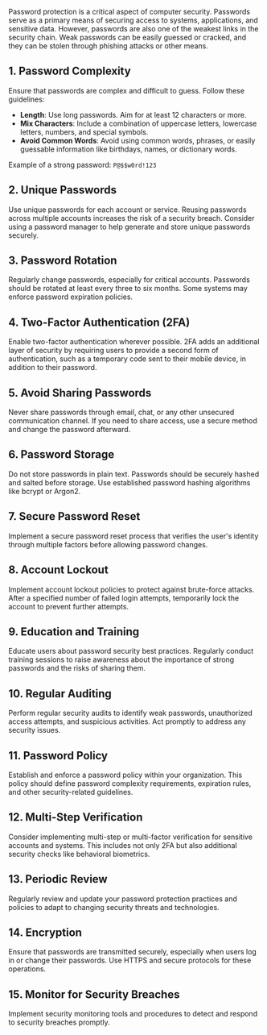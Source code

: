 Password protection is a critical aspect of computer security. Passwords serve as a primary means of securing access to systems, applications, and sensitive data. However, passwords are also one of the weakest links in the security chain. Weak passwords can be easily guessed or cracked, and they can be stolen through phishing attacks or other means.

## 1. Password Complexity

Ensure that passwords are complex and difficult to guess. Follow these guidelines:

- **Length**: Use long passwords. Aim for at least 12 characters or more.
- **Mix Characters**: Include a combination of uppercase letters, lowercase letters, numbers, and special symbols.
- **Avoid Common Words**: Avoid using common words, phrases, or easily guessable information like birthdays, names, or dictionary words.

Example of a strong password: `P@$$w0rd!123`

## 2. Unique Passwords

Use unique passwords for each account or service. Reusing passwords across multiple accounts increases the risk of a security breach. Consider using a password manager to help generate and store unique passwords securely.

## 3. Password Rotation

Regularly change passwords, especially for critical accounts. Passwords should be rotated at least every three to six months. Some systems may enforce password expiration policies.

## 4. Two-Factor Authentication (2FA)

Enable two-factor authentication wherever possible. 2FA adds an additional layer of security by requiring users to provide a second form of authentication, such as a temporary code sent to their mobile device, in addition to their password.

## 5. Avoid Sharing Passwords

Never share passwords through email, chat, or any other unsecured communication channel. If you need to share access, use a secure method and change the password afterward.

## 6. Password Storage

Do not store passwords in plain text. Passwords should be securely hashed and salted before storage. Use established password hashing algorithms like bcrypt or Argon2.

## 7. Secure Password Reset

Implement a secure password reset process that verifies the user's identity through multiple factors before allowing password changes.

## 8. Account Lockout

Implement account lockout policies to protect against brute-force attacks. After a specified number of failed login attempts, temporarily lock the account to prevent further attempts.

## 9. Education and Training

Educate users about password security best practices. Regularly conduct training sessions to raise awareness about the importance of strong passwords and the risks of sharing them.

## 10. Regular Auditing

Perform regular security audits to identify weak passwords, unauthorized access attempts, and suspicious activities. Act promptly to address any security issues.

## 11. Password Policy

Establish and enforce a password policy within your organization. This policy should define password complexity requirements, expiration rules, and other security-related guidelines.

## 12. Multi-Step Verification

Consider implementing multi-step or multi-factor verification for sensitive accounts and systems. This includes not only 2FA but also additional security checks like behavioral biometrics.

## 13. Periodic Review

Regularly review and update your password protection practices and policies to adapt to changing security threats and technologies.

## 14. Encryption

Ensure that passwords are transmitted securely, especially when users log in or change their passwords. Use HTTPS and secure protocols for these operations.

## 15. Monitor for Security Breaches

Implement security monitoring tools and procedures to detect and respond to security breaches promptly.